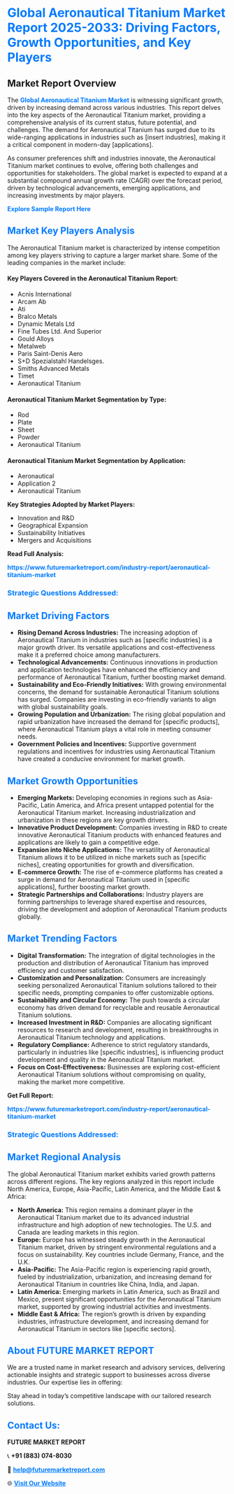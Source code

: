 <h1 style="color: #007BFF;">Global Aeronautical Titanium Market Report 2025-2033: Driving Factors, Growth Opportunities, and Key Players</h1>

<section id="overview">
<h2>Market Report Overview</h2>
<p>The <a href="https://www.futuremarketreport.com/industry-report/aeronautical-titanium-market" style="color: #007BFF; text-decoration: none;"><strong>Global Aeronautical Titanium Market</strong></a> is witnessing significant growth, driven by increasing demand across various industries. This report delves into the key aspects of the Aeronautical Titanium market, providing a comprehensive analysis of its current status, future potential, and challenges. The demand for Aeronautical Titanium has surged due to its wide-ranging applications in industries such as [insert industries], making it a critical component in modern-day [applications].</p>
<p>As consumer preferences shift and industries innovate, the Aeronautical Titanium market continues to evolve, offering both challenges and opportunities for stakeholders. The global market is expected to expand at a substantial compound annual growth rate (CAGR) over the forecast period, driven by technological advancements, emerging applications, and increasing investments by major players.</p>
</section>

<section id="overview">
<p><a href="https://www.futuremarketreport.com/request-sample/reportId=106899" style="color: #007BFF; text-decoration: none;"><strong>Explore Sample Report Here</strong></a></p>
</section>

<section id="key-players">
<h2 style="color: #007BFF;">Market Key Players Analysis</h2>
<p>The Aeronautical Titanium market is characterized by intense competition among key players striving to capture a larger market share. Some of the leading companies in the market include:</p>
<h4>Key Players Covered in the Aeronautical Titanium Report:</h4>
<ul><li>Acnis International</li><li>Arcam Ab</li><li>Ati</li><li>Bralco Metals</li><li>Dynamic Metals Ltd</li><li>Fine Tubes Ltd. And Superior</li><li>Gould Alloys</li><li>Metalweb</li><li>Paris Saint-Denis Aero</li><li>S+D Spezialstahl Handelsges.</li><li>Smiths Advanced Metals</li><li>Timet</li><li>Aeronautical Titanium</li></ul>
<h4>Aeronautical Titanium Market Segmentation by Type:</h4>
<ul><li>Rod</li><li>Plate</li><li>Sheet</li><li>Powder</li><li>Aeronautical Titanium</li></ul>

<h4>Aeronautical Titanium Market Segmentation by Application:</h4>
<ul><li>Aeronautical</li><li>Application 2</li><li>Aeronautical Titanium</li></ul>
<p><strong>Key Strategies Adopted by Market Players:</strong></p>
<ul>
<li>Innovation and R&D</li>
<li>Geographical Expansion</li>
<li>Sustainability Initiatives</li>
<li>Mergers and Acquisitions</li>
</ul>
</section>

<section>
<p><strong>Read Full Analysis: </strong></p><a href="https://www.futuremarketreport.com/industry-report/aeronautical-titanium-market" style="color: #007BFF; text-decoration: none;"><strong>https://www.futuremarketreport.com/industry-report/aeronautical-titanium-market</strong></a>
<h3 style="color: #007BFF;">Strategic Questions Addressed:</h3>
</section>

<section id="driving-factors">
<h2 style="color: #007BFF;">Market Driving Factors</h2>
<ul>
<li><strong>Rising Demand Across Industries:</strong> The increasing adoption of Aeronautical Titanium in industries such as [specific industries] is a major growth driver. Its versatile applications and cost-effectiveness make it a preferred choice among manufacturers.</li>
<li><strong>Technological Advancements:</strong> Continuous innovations in production and application technologies have enhanced the efficiency and performance of Aeronautical Titanium, further boosting market demand.</li>
<li><strong>Sustainability and Eco-Friendly Initiatives:</strong> With growing environmental concerns, the demand for sustainable Aeronautical Titanium solutions has surged. Companies are investing in eco-friendly variants to align with global sustainability goals.</li>
<li><strong>Growing Population and Urbanization:</strong> The rising global population and rapid urbanization have increased the demand for [specific products], where Aeronautical Titanium plays a vital role in meeting consumer needs.</li>
<li><strong>Government Policies and Incentives:</strong> Supportive government regulations and incentives for industries using Aeronautical Titanium have created a conducive environment for market growth.</li>
</ul>
</section>

<section id="growth-opportunities">
<h2 style="color: #007BFF;">Market Growth Opportunities</h2>
<ul>
<li><strong>Emerging Markets:</strong> Developing economies in regions such as Asia-Pacific, Latin America, and Africa present untapped potential for the Aeronautical Titanium market. Increasing industrialization and urbanization in these regions are key growth drivers.</li>
<li><strong>Innovative Product Development:</strong> Companies investing in R&D to create innovative Aeronautical Titanium products with enhanced features and applications are likely to gain a competitive edge.</li>
<li><strong>Expansion into Niche Applications:</strong> The versatility of Aeronautical Titanium allows it to be utilized in niche markets such as [specific niches], creating opportunities for growth and diversification.</li>
<li><strong>E-commerce Growth:</strong> The rise of e-commerce platforms has created a surge in demand for Aeronautical Titanium used in [specific applications], further boosting market growth.</li>
<li><strong>Strategic Partnerships and Collaborations:</strong> Industry players are forming partnerships to leverage shared expertise and resources, driving the development and adoption of Aeronautical Titanium products globally.</li>
</ul>
</section>

<section id="trending-factors">
<h2 style="color: #007BFF;">Market Trending Factors</h2>
<ul>
<li><strong>Digital Transformation:</strong> The integration of digital technologies in the production and distribution of Aeronautical Titanium has improved efficiency and customer satisfaction.</li>
<li><strong>Customization and Personalization:</strong> Consumers are increasingly seeking personalized Aeronautical Titanium solutions tailored to their specific needs, prompting companies to offer customizable options.</li>
<li><strong>Sustainability and Circular Economy:</strong> The push towards a circular economy has driven demand for recyclable and reusable Aeronautical Titanium solutions.</li>
<li><strong>Increased Investment in R&D:</strong> Companies are allocating significant resources to research and development, resulting in breakthroughs in Aeronautical Titanium technology and applications.</li>
<li><strong>Regulatory Compliance:</strong> Adherence to strict regulatory standards, particularly in industries like [specific industries], is influencing product development and quality in the Aeronautical Titanium market.</li>
<li><strong>Focus on Cost-Effectiveness:</strong> Businesses are exploring cost-efficient Aeronautical Titanium solutions without compromising on quality, making the market more competitive.</li>
</ul>
</section>

<section>
<p><strong>Get Full Report: </strong></p><a href="https://www.futuremarketreport.com/industry-report/aeronautical-titanium-market" style="color: #007BFF; text-decoration: none;"><strong>https://www.futuremarketreport.com/industry-report/aeronautical-titanium-market</strong></a>
<h3 style="color: #007BFF;">Strategic Questions Addressed:</h3>
</section>


<section id="regional-analysis">
<h2 style="color: #007BFF;">Market Regional Analysis</h2>
<p>The global Aeronautical Titanium market exhibits varied growth patterns across different regions. The key regions analyzed in this report include North America, Europe, Asia-Pacific, Latin America, and the Middle East & Africa:</p>
<ul>
<li><strong>North America:</strong> This region remains a dominant player in the Aeronautical Titanium market due to its advanced industrial infrastructure and high adoption of new technologies. The U.S. and Canada are leading markets in this region.</li>
<li><strong>Europe:</strong> Europe has witnessed steady growth in the Aeronautical Titanium market, driven by stringent environmental regulations and a focus on sustainability. Key countries include Germany, France, and the U.K.</li>
<li><strong>Asia-Pacific:</strong> The Asia-Pacific region is experiencing rapid growth, fueled by industrialization, urbanization, and increasing demand for Aeronautical Titanium in countries like China, India, and Japan.</li>
<li><strong>Latin America:</strong> Emerging markets in Latin America, such as Brazil and Mexico, present significant opportunities for the Aeronautical Titanium market, supported by growing industrial activities and investments.</li>
<li><strong>Middle East & Africa:</strong> The region’s growth is driven by expanding industries, infrastructure development, and increasing demand for Aeronautical Titanium in sectors like [specific sectors].</li>
</ul>
</section>

<footer>
<h2 style="color: #007BFF;">About FUTURE MARKET REPORT</h2>
<p>We are a trusted name in market research and advisory services, delivering actionable insights and strategic support to businesses across diverse industries. Our expertise lies in offering:</p>

<p>Stay ahead in today’s competitive landscape with our tailored research solutions.</p>

<h2 style="color: #007BFF;">Contact Us:</h2>
<p><strong>FUTURE MARKET REPORT</strong></p>
<p>📞 <strong>+91 (883) 074-8030</strong></p>
<p>📧 <strong><a href="mailto:help@futuremarketreport.com" style="color: #007BFF;">help@futuremarketreport.com</a></strong></p>
<p>🌐 <strong><a href="https://www.futuremarketreport.com/" style="color: #007BFF;">Visit Our Website</a></strong></p>
</footer>